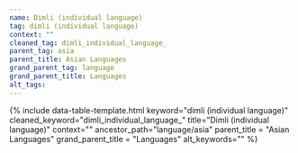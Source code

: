 ```yaml
---
name: Dimli (individual language)
tag: dimli (individual language)
context: ""
cleaned_tag: dimli_individual_language_
parent_tag: asia
parent_title: Asian Languages
grand_parent_tag: language
grand_parent_title: Languages
alt_tags: 
---
```


{% include data-table-template.html 
  keyword="dimli (individual language)" 
  cleaned_keyword="dimli_individual_language_" 
  title="Dimli (individual language)"
  context=""
  ancestor_path="language/asia" 
  parent_title = "Asian Languages"
  grand_parent_title = "Languages"
  alt_keywords=""
%}


